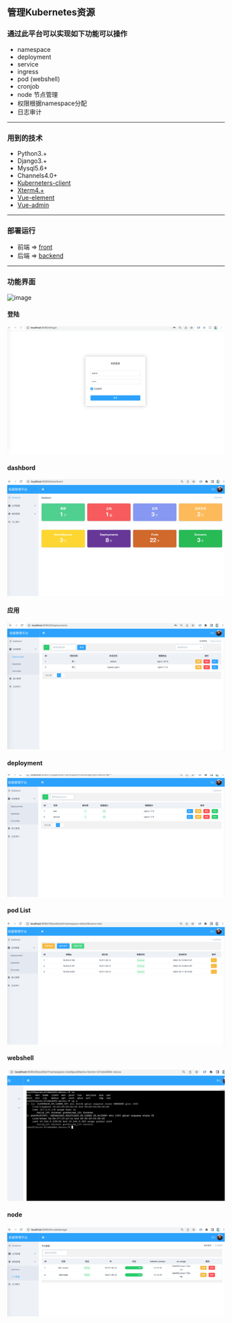 ## 管理Kubernetes资源 

### 通过此平台可以实现如下功能可以操作
* namespace 
* deployment
* service
* ingress
* pod (webshell)
* cronjob
* node 节点管理
* 权限根据namespace分配
* 日志审计

***

### 用到的技术
* Python3.+
* Django3.+
* Mysql5.6+
* Channels4.0+
* [Kuberneters-client](https://github.com/kubernetes-client/python)
* [Xterm4.+](https://github.com/xtermjs/xterm.js)
* [Vue-element](https://github.com/taylorchen709/vue-admin)
* [Vue-admin](https://element.eleme.cn/)

***

### 部署运行

* 前端 =>  [front](https://github.com/Arnold617/k8s-manage/tree/master/front)
* 后端 =>  [backend](https://github.com/Arnold617/k8s-manage/tree/master/front)

***

### 功能界面
![image](https://github.com/Arnold617/k8s-manage/blob/master/images/k8s.gif)

#### 登陆
![image](https://github.com/Arnold617/k8s-manage/blob/master/images/login.png)

#### dashbord
![image](https://github.com/Arnold617/k8s-manage/blob/master/images/dashbord.png)

#### 应用
![image](https://github.com/Arnold617/k8s-manage/blob/master/images/app.png)

#### deployment
![image](https://github.com/Arnold617/k8s-manage/blob/master/images/deployment.png)

#### pod List
![image](https://github.com/Arnold617/k8s-manage/blob/master/images/pod.png)

#### webshell
![image](https://github.com/Arnold617/k8s-manage/blob/master/images/webshell.png)

#### node
![image](https://github.com/Arnold617/k8s-manage/blob/master/images/node.png)
